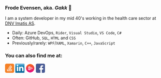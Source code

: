### Frode Evensen, aka. _Gakk_ 👋

I am a system developer in my mid 40's working in the health care sector at [DNV Imatis AS](https://dnvimatis.com).

* Daily: Azure DevOps, `Rider`, `Visual Studio`, `VS Code`, `C#`
* Often: GitHub, `SQL`, `HTML` and `CSS`
* Previously/rarely: `WPF`/`XAML`, `Xamarin`, `C++`, `JavaScript`

### You can also find me at:
<a href="https://stackoverflow.com/users/146921/frode-evensen?tab=profile" target="blank"><img src="https://github.com/Gakk/Gakk/blob/main/images/stackoverflow.png" alt="StackOverflow" height="30" /></a>
<a href="https://linkedin.com/in/FrodeEvensen" target="blank"><img src="https://github.com/Gakk/Gakk/blob/main/images/linkedin.png" alt="LinkedIn" height="30" /></a>
<a href="https://app.pluralsight.com/profile/Gakk" target="blank"><img src="https://github.com/Gakk/Gakk/blob/main/images/pluralsight.jpg" alt="Pluralsight" height="30" /></a>
<a href="https://facebook.com/frode.evensen" target="blank"><img src="https://github.com/Gakk/Gakk/blob/main/images/facebook.png" alt="Facebook" height="30" /></a>
<!-- <a href="https://twitter.com/GakkNet" target="blank"><img src="https://github.com/Gakk/Gakk/blob/main/images/twitter.png" alt="Twitter" height="30" /></a> -->
<!-- <a href="https://youtube.com/c/FrodeEvensen" target="blank"><img src="https://github.com/Gakk/Gakk/blob/main/images/youtube.png" alt="Youtube" height="30" /></a> -->
